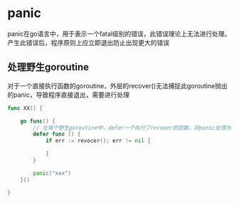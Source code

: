 # panic
panic在go语言中，用于表示一个fatal级别的错误，此错误理论上无法进行处理。产生此错误后，程序原则上应立即退出防止出现更大的错误

## 处理野生goroutine
对于一个直接执行函数的goroutine，外层的recover()无法捕捉此goroutine抛出的panic，导致程序直接退出，需要进行处理
```go
func XX() {

    go func() {
        // 在每个野生goroutine中，defer一个执行了recover的函数，将panic处理为error
        defer func () {
            if err := revocer(); err != nil {

            }
        }

        panic("xxx")
    }()

}
```